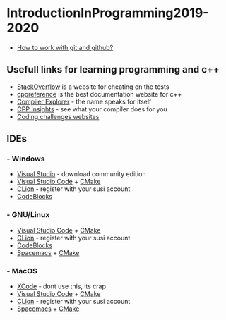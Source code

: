 # IntroductionInProgramming2019-2020
* [How to work with git and github?]( https://product.hubspot.com/blog/git-and-github-tutorial-for-beginners)
## Usefull links for learning programming and c++
* [StackOverflow](https://stackoverflow.com) is a website for cheating on the tests
* [cppreference](https://en.cppreference.com/w/) is the best documentation website for c++
* [Compiler Explorer](https://godbolt.org) - the name speaks for itself
* [CPP Insights](https://cppinsights.io) - see what your compiler does for you
* [Coding challenges websites](https://medium.com/coderbyte/the-10-best-coding-challenge-websites-for-2018-12b57645b654)

## IDEs
### - Windows
* [Visual Studio](https://visualstudio.microsoft.com) - download community edition
* [Visual Studio Code](https://code.visualstudio.com) + [CMake](https://cmake.org)
* [CLion](https://www.jetbrains.com/clion/) - register with your susi account
* [CodeBlocks](http://codeblocks.org)
### - GNU/Linux
* [Visual Studio Code](https://code.visualstudio.com) + [CMake](https://cmake.org)
* [CLion](https://www.jetbrains.com/clion/) - register with your susi account
* [CodeBlocks](http://codeblocks.org)
* [Spacemacs](http://spacemacs.org) + [CMake](https://cmake.org)
### - MacOS
* [XCode](https://developer.apple.com/xcode/) - dont use this, its crap
* [Visual Studio Code](https://code.visualstudio.com) + [CMake](https://cmake.org)
* [CLion](https://www.jetbrains.com/clion/) - register with your susi account
* [Spacemacs](http://spacemacs.org) + [CMake](https://cmake.org)
